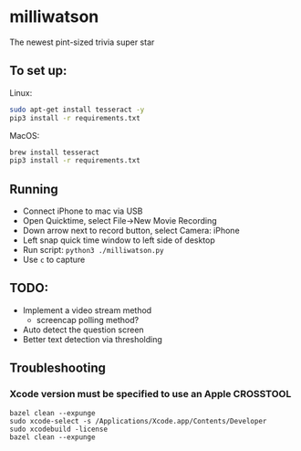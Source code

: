 # milliwatson
The newest pint-sized trivia super star

## To set up:
Linux:
```bash
sudo apt-get install tesseract -y
pip3 install -r requirements.txt
```

MacOS:
```bash
brew install tesseract
pip3 install -r requirements.txt
```

## Running
* Connect iPhone to mac via USB
* Open Quicktime, select File->New Movie Recording
* Down arrow next to record button, select Camera: iPhone
* Left snap quick time window to left side of desktop
* Run script: ```python3 ./milliwatson.py```
* Use ```c``` to capture

## TODO:
  * Implement a video stream method
    * screencap polling method?
  * Auto detect the question screen
  * Better text detection via thresholding

## Troubleshooting
### Xcode version must be specified to use an Apple CROSSTOOL
```shell
bazel clean --expunge
sudo xcode-select -s /Applications/Xcode.app/Contents/Developer
sudo xcodebuild -license
bazel clean --expunge
```
